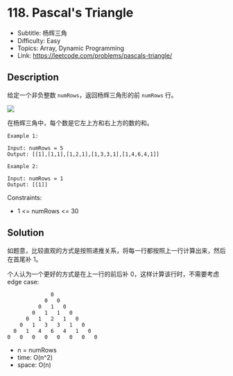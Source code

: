 # 118. Pascal's Triangle

- Subtitle: 杨辉三角
- Difficulty: Easy
- Topics: Array, Dynamic Programming
- Link: https://leetcode.com/problems/pascals-triangle/

## Description

给定一个非负整数 `numRows`，返回杨辉三角形的前 `numRows` 行。

![](https://upload.wikimedia.org/wikipedia/commons/0/0d/PascalTriangleAnimated2.gif)

在杨辉三角中，每个数是它左上方和右上方的数的和。

```shell
Example 1:

Input: numRows = 5
Output: [[1],[1,1],[1,2,1],[1,3,3,1],[1,4,6,4,1]]

Example 2:

Input: numRows = 1
Output: [[1]]
```

Constraints:

- 1 <= numRows <= 30

## Solution

如题意，比较直观的方式是按照递推关系，将每一行都按照上一行计算出来，然后在首尾补 1。

个人认为一个更好的方式是在上一行的前后补 0，这样计算该行时，不需要考虑 edge case:

```shell
              0
            0   0
          0   1   0
        0   1   1   0
      0   1   2   1   0
    0   1   3   3   1   0
  0   1   4   6   4   1   0
0   0   0   0   0   0   0   0
```

- n = numRows
- time: O(n^2)
- space: O(n)
